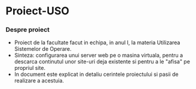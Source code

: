 # Proiect-USO

### Despre proiect

- Proiect de la facultate facut in echipa, in anul I, la materia Utilizarea Sistemelor de Operare.
- Sinteza: configurarea unui server web pe o masina virtuala, pentru a descarca continutul unor site-uri deja existente si pentru a le "afisa" pe propriul site.
- In document este explicat in detaliu cerintele proiectului si pasii de realizare a acestuia.
